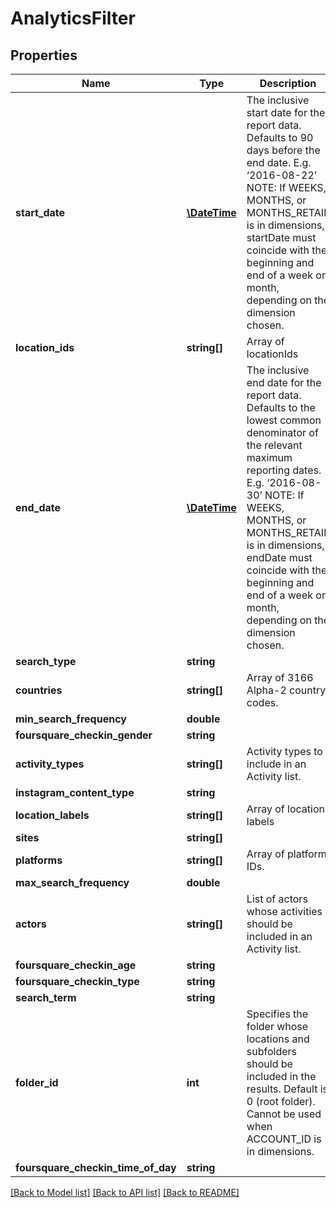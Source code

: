 # AnalyticsFilter

## Properties
Name | Type | Description | Notes
------------ | ------------- | ------------- | -------------
**start_date** | [**\DateTime**](Date.md) | The inclusive start date for the report data.  Defaults to 90 days before the end date. E.g. ‘2016-08-22’ NOTE: If WEEKS, MONTHS, or MONTHS_RETAIL is in dimensions, startDate must coincide with the beginning and end of a week or month, depending on the dimension chosen. | [optional] 
**location_ids** | **string[]** | Array of locationIds | [optional] 
**end_date** | [**\DateTime**](Date.md) | The inclusive end date for the report data.  Defaults to the lowest common denominator of the relevant maximum reporting dates. E.g. ‘2016-08-30’ NOTE: If WEEKS, MONTHS, or MONTHS_RETAIL is in dimensions, endDate must coincide with the beginning and end of a week or month, depending on the dimension chosen. | [optional] 
**search_type** | **string** |  | [optional] 
**countries** | **string[]** | Array of 3166 Alpha-2 country codes. | [optional] 
**min_search_frequency** | **double** |  | [optional] 
**foursquare_checkin_gender** | **string** |  | [optional] 
**activity_types** | **string[]** | Activity types to include in an Activity list. | [optional] 
**instagram_content_type** | **string** |  | [optional] 
**location_labels** | **string[]** | Array of location labels | [optional] 
**sites** | **string[]** |  | [optional] 
**platforms** | **string[]** | Array of platform IDs. | [optional] 
**max_search_frequency** | **double** |  | [optional] 
**actors** | **string[]** | List of actors whose activities should be included in an Activity list. | [optional] 
**foursquare_checkin_age** | **string** |  | [optional] 
**foursquare_checkin_type** | **string** |  | [optional] 
**search_term** | **string** |  | [optional] 
**folder_id** | **int** | Specifies the folder whose locations and subfolders should be included in the results. Default is 0 (root folder). Cannot be used when ACCOUNT_ID is in dimensions. | [optional] 
**foursquare_checkin_time_of_day** | **string** |  | [optional] 

[[Back to Model list]](../README.md#documentation-for-models) [[Back to API list]](../README.md#documentation-for-api-endpoints) [[Back to README]](../README.md)


